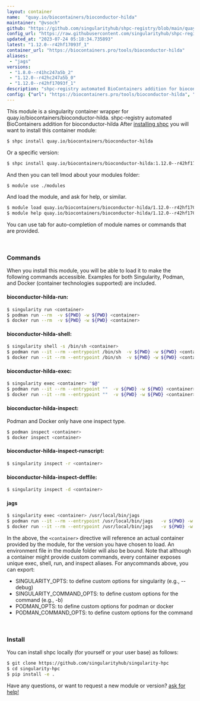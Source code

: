 ```yaml
---
layout: container
name:  "quay.io/biocontainers/bioconductor-hilda"
maintainer: "@vsoch"
github: "https://github.com/singularityhub/shpc-registry/blob/main/quay.io/biocontainers/bioconductor-hilda/container.yaml"
config_url: "https://raw.githubusercontent.com/singularityhub/shpc-registry/main/quay.io/biocontainers/bioconductor-hilda/container.yaml"
updated_at: "2023-07-24 05:18:34.735893"
latest: "1.12.0--r42hf17093f_1"
container_url: "https://biocontainers.pro/tools/bioconductor-hilda"
aliases:
 - "jags"
versions:
 - "1.8.0--r41hc247a5b_2"
 - "1.12.0--r42hc247a5b_0"
 - "1.12.0--r42hf17093f_1"
description: "shpc-registry automated BioContainers addition for bioconductor-hilda"
config: {"url": "https://biocontainers.pro/tools/bioconductor-hilda", "maintainer": "@vsoch", "description": "shpc-registry automated BioContainers addition for bioconductor-hilda", "latest": {"1.12.0--r42hf17093f_1": "sha256:2d183dc032e991c60a18cb5a997f049d2a30c87e390162e1eec0ab564113cf1c"}, "tags": {"1.8.0--r41hc247a5b_2": "sha256:e046c215a105ac93a409fc6292321bdcaad87c5c9e4fe8c47b58e0e30652414a", "1.12.0--r42hc247a5b_0": "sha256:6e244037e7e6563d1d1ca446f82e0a0fbbf4b36f2e2daf731dd93b4d072c42fd", "1.12.0--r42hf17093f_1": "sha256:2d183dc032e991c60a18cb5a997f049d2a30c87e390162e1eec0ab564113cf1c"}, "docker": "quay.io/biocontainers/bioconductor-hilda", "aliases": {"jags": "/usr/local/bin/jags"}}
---
```


This module is a singularity container wrapper for quay.io/biocontainers/bioconductor-hilda.
shpc-registry automated BioContainers addition for bioconductor-hilda
After [installing shpc](#install) you will want to install this container module:


```bash
$ shpc install quay.io/biocontainers/bioconductor-hilda
```

Or a specific version:

```bash
$ shpc install quay.io/biocontainers/bioconductor-hilda:1.12.0--r42hf17093f_1
```

And then you can tell lmod about your modules folder:

```bash
$ module use ./modules
```

And load the module, and ask for help, or similar.

```bash
$ module load quay.io/biocontainers/bioconductor-hilda/1.12.0--r42hf17093f_1
$ module help quay.io/biocontainers/bioconductor-hilda/1.12.0--r42hf17093f_1
```

You can use tab for auto-completion of module names or commands that are provided.

<br>

### Commands

When you install this module, you will be able to load it to make the following commands accessible.
Examples for both Singularity, Podman, and Docker (container technologies supported) are included.

#### bioconductor-hilda-run:

```bash
$ singularity run <container>
$ podman run --rm  -v ${PWD} -w ${PWD} <container>
$ docker run --rm  -v ${PWD} -w ${PWD} <container>
```

#### bioconductor-hilda-shell:

```bash
$ singularity shell -s /bin/sh <container>
$ podman run --it --rm --entrypoint /bin/sh  -v ${PWD} -w ${PWD} <container>
$ docker run --it --rm --entrypoint /bin/sh  -v ${PWD} -w ${PWD} <container>
```

#### bioconductor-hilda-exec:

```bash
$ singularity exec <container> "$@"
$ podman run --it --rm --entrypoint ""  -v ${PWD} -w ${PWD} <container> "$@"
$ docker run --it --rm --entrypoint ""  -v ${PWD} -w ${PWD} <container> "$@"
```

#### bioconductor-hilda-inspect:

Podman and Docker only have one inspect type.

```bash
$ podman inspect <container>
$ docker inspect <container>
```

#### bioconductor-hilda-inspect-runscript:

```bash
$ singularity inspect -r <container>
```

#### bioconductor-hilda-inspect-deffile:

```bash
$ singularity inspect -d <container>
```


#### jags

```bash
$ singularity exec <container> /usr/local/bin/jags
$ podman run --it --rm --entrypoint /usr/local/bin/jags   -v ${PWD} -w ${PWD} <container> -c " $@"
$ docker run --it --rm --entrypoint /usr/local/bin/jags   -v ${PWD} -w ${PWD} <container> -c " $@"
```



In the above, the `<container>` directive will reference an actual container provided
by the module, for the version you have chosen to load. An environment file in the
module folder will also be bound. Note that although a container
might provide custom commands, every container exposes unique exec, shell, run, and
inspect aliases. For anycommands above, you can export:

 - SINGULARITY_OPTS: to define custom options for singularity (e.g., --debug)
 - SINGULARITY_COMMAND_OPTS: to define custom options for the command (e.g., -b)
 - PODMAN_OPTS: to define custom options for podman or docker
 - PODMAN_COMMAND_OPTS: to define custom options for the command

<br>

### Install

You can install shpc locally (for yourself or your user base) as follows:

```bash
$ git clone https://github.com/singularityhub/singularity-hpc
$ cd singularity-hpc
$ pip install -e .
```

Have any questions, or want to request a new module or version? [ask for help!](https://github.com/singularityhub/singularity-hpc/issues)